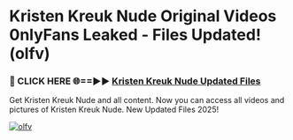 # Kristen Kreuk Nude Original Videos 0nlyFans Leaked - Files Updated! (olfv)

<h3>🔴 CLICK HERE 🌐==►► <a href="https://tinyurl.com/52m3yx9h" rel="nofollow">Kristen Kreuk Nude Updated Files</a></h3>

Get Kristen Kreuk Nude and all content. Now you can access all videos and pictures of Kristen Kreuk Nude. New Updated Files 2025!

[![olfv](https://i.imgur.com/TnHtlc8.gif)](https://tinyurl.com/52m3yx9h)
